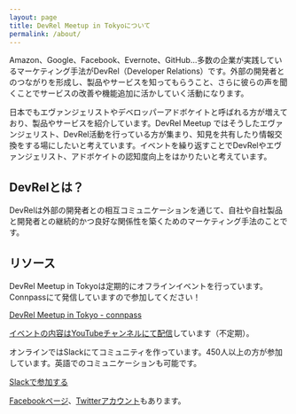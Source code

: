 ```yaml
---
layout: page
title: DevRel Meetup in Tokyoについて
permalink: /about/
---
```


Amazon、Google、Facebook、Evernote、GitHub…多数の企業が実践しているマーケティング手法がDevRel（Developer Relations）です。外部の開発者とのつながりを形成し、製品やサービスを知ってもらうこと、さらに彼らの声を聞くことでサービスの改善や機能追加に活かしていく活動になります。

日本でもエヴァンジェリストやデベロッパーアドボケイトと呼ばれる方が増えており、製品やサービスを紹介しています。DevRel Meetup ではそうしたエヴァンジェリスト、DevRel活動を行っている方が集まり、知見を共有したり情報交換をする場にしたいと考えています。イベントを繰り返すことでDevRelやエヴァンジェリスト、アドボケイトの認知度向上をはかりたいと考えています。

## DevRelとは？

DevRelは外部の開発者との相互コミュニケーションを通じて、自社や自社製品と開発者との継続的かつ良好な関係性を築くためのマーケティング手法のことです。

## リソース

DevRel Meetup in Tokyoは定期的にオフラインイベントを行っています。Connpassにて発信していますので参加してください！

[DevRel Meetup in Tokyo - connpass](https://devrel.connpass.com/)

[イベントの内容はYouTubeチャンネルにて配信](https://www.youtube.com/c/devrelmeetup)しています（不定期）。

オンラインではSlackにてコミュニティを作っています。450人以上の方が参加しています。英語でのコミュニケーションも可能です。

[Slackで参加する](https://bit.ly/devreljp-invite)

[Facebookページ](http://facebook.com/devreltokyo/)、[Twitterアカウント](http://twitter.com/devrelTokyo)もあります。
